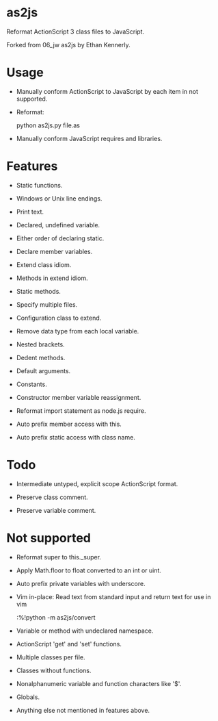 as2js
=====

Reformat ActionScript 3 class files to JavaScript.

Forked from 06\_jw as2js by Ethan Kennerly.


Usage
=====

* Manually conform ActionScript to JavaScript by each item in not supported.

* Reformat:

    python as2js.py file.as

* Manually conform JavaScript requires and libraries.


Features
========

 * Static functions.

 * Windows or Unix line endings.

 * Print text.

 * Declared, undefined variable.

 * Either order of declaring static.

 * Declare member variables.

 * Extend class idiom.

 * Methods in extend idiom.

 * Static methods.

 * Specify multiple files.

 * Configuration class to extend.

 * Remove data type from each local variable.

 * Nested brackets.

 * Dedent methods.

 * Default arguments.

 * Constants.

 * Constructor member variable reassignment.

 * Reformat import statement as node.js require.

 * Auto prefix member access with this.

 * Auto prefix static access with class name.


Todo
====

 * Intermediate untyped, explicit scope ActionScript format.

 * Preserve class comment.

 * Preserve variable comment.



Not supported
=============

 * Reformat super to this.\_super.

 * Apply Math.floor to float converted to an int or uint.

 * Auto prefix private variables with underscore.

 * Vim in-place:  Read text from standard input and return text for use in vim 

    :%!python -m as2js/convert

 * Variable or method with undeclared namespace.
 * ActionScript 'get' and 'set' functions.

 * Multiple classes per file.

 * Classes without functions.
 
 * Nonalphanumeric variable and function characters like '$'.

 * Globals.

 * Anything else not mentioned in features above.
